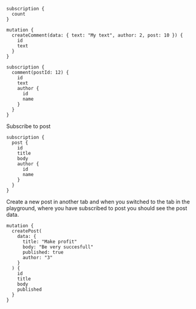 ```
subscription {
  count
}
```

```
mutation {
  createComment(data: { text: "My text", author: 2, post: 10 }) {
    id
    text
  }
}
```

```
subscription {
  comment(postId: 12) {
    id
    text
    author {
      id
      name
    }
  }
}
```

Subscribe to post

```
subscription {
  post {
    id
    title
    body
    author {
      id
      name
    }
  }
}
```

Create a new post in another tab and when you switched to the tab in the playground, where you have subscribed to post you should see the post data.

```
mutation {
  createPost(
    data: {
      title: "Make profit"
      body: "Be very succesfull"
      published: true
      author: "3"
    }
  ) {
    id
    title
    body
    published
  }
}
```
